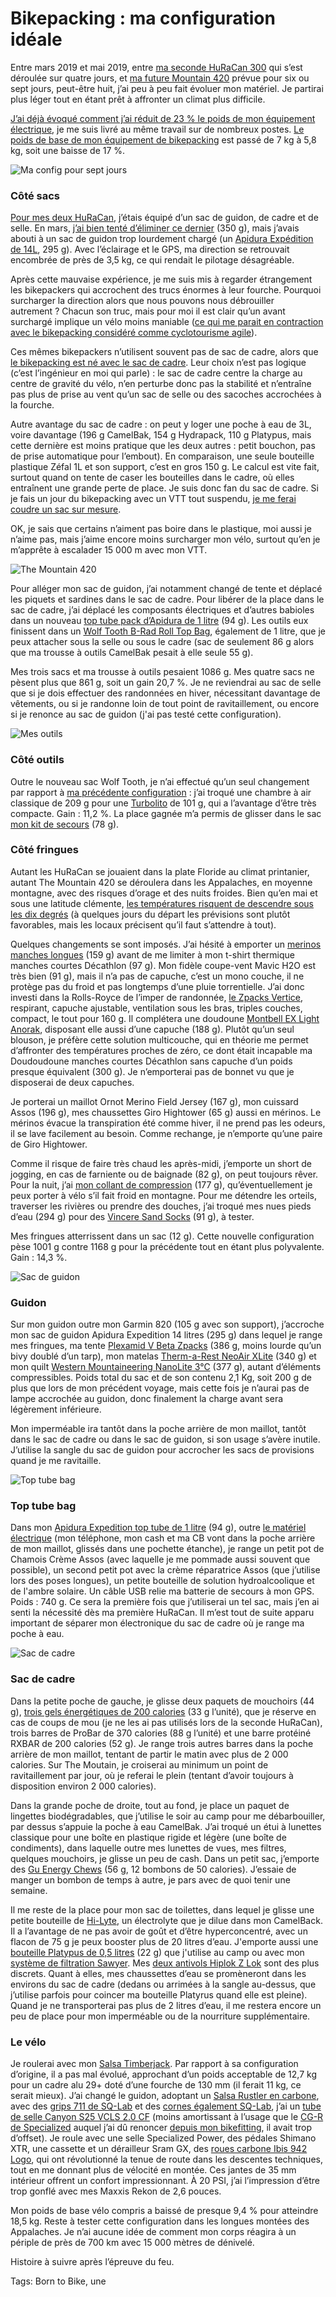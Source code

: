 # Bikepacking : ma configuration idéale

Entre mars 2019 et mai 2019, entre [ma seconde HuRaCan 300](https://tcrouzet.com/2019/03/15/dune-huracan-a-lautre/) qui s’est déroulée sur quatre jours, et [ma future Mountain 420](https://tcrouzet.com/2019/04/08/comment-preparer-un-raid-bikepacking/) prévue pour six ou sept jours, peut-être huit, j’ai peu à peu fait évoluer mon matériel. Je partirai plus léger tout en étant prêt à affronter un climat plus difficile.

[J’ai déjà évoqué comment j’ai réduit de 23 % le poids de mon équipement électrique](#), je me suis livré au même travail sur de nombreux postes. [Le poids de base de mon équipement de bikepacking](https://tcrouzet.com/2019/05/05/le-bikepacking-cest-quoi/) est passé de 7 kg à 5,8 kg, soit une baisse de 17 %.

![Ma config pour sept jours](https://tcrouzet.com/images_tc/2019/05/bikepacking2-600x448.jpg)

### Côté sacs

[Pour mes deux HuRaCan](https://tcrouzet.com/2019/03/07/bikepacking-de-la-theorie-a-la-pratique/), j’étais équipé d’un sac de guidon, de cadre et de selle. En mars, [j’ai bien tenté d’éliminer ce dernier](https://tcrouzet.com/2019/03/07/bikepacking-de-la-theorie-a-la-pratique/) (350 g), mais j’avais abouti à un sac de guidon trop lourdement chargé (un [Apidura Expédition de 14L](https://www.apidura.com/shop/expedition-handlebar-pack/), 295 g). Avec l’éclairage et le GPS, ma direction se retrouvait encombrée de près de 3,5 kg, ce qui rendait le pilotage désagréable.

Après cette mauvaise expérience, je me suis mis à regarder étrangement les bikepackers qui accrochent des trucs énormes à leur fourche. Pourquoi surcharger la direction alors que nous pouvons nous débrouiller autrement ? Chacun son truc, mais pour moi il est clair qu’un avant surchargé implique un vélo moins maniable ([ce qui me parait en contraction avec le bikepacking considéré comme cyclotourisme agile](https://tcrouzet.com/2019/05/05/le-bikepacking-cest-quoi/)).

Ces mêmes bikepackers n’utilisent souvent pas de sac de cadre, alors que [le bikepacking est né avec le sac de cadre](https://tcrouzet.com/2019/04/01/une-breve-histoire-du-bikepacking/). Leur choix n’est pas logique (c’est l’ingénieur en moi qui parle) : le sac de cadre centre la charge au centre de gravité du vélo, n’en perturbe donc pas la stabilité et n’entraîne pas plus de prise au vent qu’un sac de selle ou des sacoches accrochées à la fourche.

Autre avantage du sac de cadre : on peut y loger une poche à eau de 3L, voire davantage (196 g CamelBak, 154 g Hydrapack, 110 g Platypus, mais cette dernière est moins pratique que les deux autres : petit bouchon, pas de prise automatique pour l’embout). En comparaison, une seule bouteille plastique Zéfal 1L et son support, c’est en gros 150 g. Le calcul est vite fait, surtout quand on tente de caser les bouteilles dans le cadre, où elles entraînent une grande perte de place. Je suis donc fan du sac de cadre. Si je fais un jour du bikepacking avec un VTT tout suspendu, [je me ferai coudre un sac sur mesure](https://www.youtube.com/watch?v=oWDRiexLA0I&feature=youtu.be).

OK, je sais que certains n’aiment pas boire dans le plastique, moi aussi je n’aime pas, mais j’aime encore moins surcharger mon vélo, surtout qu’en je m’apprête à escalader 15 000 m avec mon VTT.

![The Mountain 420](https://tcrouzet.com/images_tc/2019/05/huracan-600x294.jpg)

Pour alléger mon sac de guidon, j’ai notamment changé de tente et déplacé les piquets et sardines dans le sac de cadre. Pour libérer de la place dans le sac de cadre, j’ai déplacé les composants électriques et d’autres babioles dans un nouveau [top tube pack d’Apidura de 1 litre](https://www.apidura.com/shop/backcountry-top-tube-pack/) (94 g). Les outils eux finissent dans un [Wolf Tooth B-Rad Roll Top Bag](https://www.wolftoothcomponents.com/collections/b-rad-system/products/b-rad-roll-top-bag), également de 1 litre, que je peux attacher sous la selle ou sous le cadre (sac de seulement 86 g alors que ma trousse à outils CamelBak pesait à elle seule 55 g).

Mes trois sacs et ma trousse à outils pesaient 1086 g. Mes quatre sacs ne pèsent plus que 861 g, soit un gain 20,7 %. Je ne reviendrai au sac de selle que si je dois effectuer des randonnées en hiver, nécessitant davantage de vêtements, ou si je randonne loin de tout point de ravitaillement, ou encore si je renonce au sac de guidon (j'ai pas testé cette configuration).

![Mes outils](https://tcrouzet.com/images_tc/2019/05/P1090743-600x450.jpg)

### Côté outils

Outre le nouveau sac Wolf Tooth, je n’ai effectué qu’un seul changement par rapport à [ma précédente configuration](https://tcrouzet.com/2019/03/07/bikepacking-de-la-theorie-a-la-pratique/) : j’ai troqué une chambre à air classique de 209 g pour une [Turbolito](https://www.tubolito.com/en/product/tubo-mtb/) de 101 g, qui a l’avantage d’être très compacte. Gain : 11,2 %. La place gagnée m’a permis de glisser dans le sac [mon kit de secours](https://www.amazon.com/Kit-Lightweight-Convenient-Emergency-Waterproof/dp/B00DV4H45Q/) (78 g).

### Côté fringues

Autant les HuRaCan se jouaient dans la plate Floride au climat printanier, autant The Mountain 420 se déroulera dans les Appalaches, en moyenne montagne, avec des risques d’orage et des nuits froides. Bien qu’en mai et sous une latitude clémente, [les températures risquent de descendre sous les dix degrés](https://www.accuweather.com/en/us/blue-ridge-ga/30513/month/332417?monyr=5/01/2019) (à quelques jours du départ les prévisions sont plutôt favorables, mais les locaux précisent qu’il faut s’attendre à tout).

Quelques changements se sont imposés. J’ai hésité à emporter un [merinos manches longues](https://www.ramblersway.com/mens/rambouillet-merino-wool/wool-crew-neck-tee-long-sleeve) (159 g) avant de me limiter à mon t-shirt thermique manches courtes Décathlon (97 g). Mon fidèle coupe-vent Mavic H2O est très bien (91 g), mais il n’a pas de capuche, c’est un mono couche, il ne protège pas du froid et pas longtemps d’une pluie torrentielle. J’ai donc investi dans la Rolls-Royce de l’imper de randonnée, [le Zpacks Vertice](https://zpacks.com/products/vertice-rain-jacket), respirant, capuche ajustable, ventilation sous les bras, triples couches, compact, le tout pour 160 g. Il complétera une doudoune [Montbell EX Light Anorak](https://www.montbell.us/products/disp.php?cat_id=25010&p_id=2301211&gen_cd=1), disposant elle aussi d’une capuche (188 g). Plutôt qu’un seul blouson, je préfère cette solution multicouche, qui en théorie me permet d’affronter des températures proches de zéro, ce dont était incapable ma Doudoudoune manches courtes Décathlon sans capuche d’un poids presque équivalent (300 g). Je n’emporterai pas de bonnet vu que je disposerai de deux capuches.

Je porterai un maillot Ornot Merino Field Jersey (167 g), mon cuissard Assos (196 g), mes chaussettes Giro Hightower (65 g) aussi en mérinos. Le mérinos évacue la transpiration été comme hiver, il ne prend pas les odeurs, il se lave facilement au besoin. Comme rechange, je n’emporte qu’une paire de Giro Hightower.

Comme il risque de faire très chaud les après-midi, j’emporte un short de jogging, en cas de farniente ou de baignade (82 g), on peut toujours rêver. Pour la nuit, j’ai [mon collant de compression](https://www.2xu.com/us/p/refresh-recovery-compression-tights/MA4419b.html?dwvar_MA4419b_color=BLACK_NERO#start=1) (177 g), qu’éventuellement je peux porter à vélo s’il fait froid en montagne. Pour me détendre les orteils, traverser les rivières ou prendre des douches, j’ai troqué mes nues pieds d’eau (294 g) pour des [Vincere Sand Socks](https://sandsocks.net/sand-socks/) (91 g), à tester.

Mes fringues atterrissent dans un sac (12 g). Cette nouvelle configuration pèse 1001 g contre 1168 g pour la précédente tout en étant plus polyvalente. Gain : 14,3 %.

![Sac de guidon](https://tcrouzet.com/images_tc/2019/05/P1090752-600x450.jpg)

### Guidon

Sur mon guidon outre mon Garmin 820 (105 g avec son support), j’accroche mon sac de guidon Apidura Expedition 14 litres (295 g) dans lequel je range mes fringues, ma tente [Plexamid V Beta Zpacks](https://zpacks.com/products/plexamid-v-beta-tent) (386 g, moins lourde qu’un bivy doublé d’un tarp), mon matelas [Therm-a-Rest NeoAir XLite](https://www.thermarest.com/mattresses/neoair-xlite) (340 g) et mon quilt [Western Mountaineering NanoLite 3°C](http://www.westernmountaineering.com/sleeping-bags/extremelite-series/nanolite-top-quilt/) (377 g), autant d’éléments compressibles. Poids total du sac et de son contenu 2,1 Kg, soit 200 g de plus que lors de mon précédent voyage, mais cette fois je n’aurai pas de lampe accrochée au guidon, donc finalement la charge avant sera légèrement inférieure.

Mon imperméable ira tantôt dans la poche arrière de mon maillot, tantôt dans le sac de cadre ou dans le sac de guidon, si son usage s’avère inutile. J’utilise la sangle du sac de guidon pour accrocher les sacs de provisions quand je me ravitaille.

![Top tube bag](https://tcrouzet.com/images_tc/2019/05/P1090747-600x450.jpg)

### Top tube bag

Dans mon [Apidura Expedition top tube de 1 litre](https://www.apidura.com/shop/expedition-top-tube-pack/) (94 g), outre [le matériel électrique](https://tcrouzet.com/2019/04/22/bikepacking-optimisation-electrique/) (mon téléphone, mon cash et ma CB vont dans la poche arrière de mon maillot, glissés dans une pochette étanche), je range un petit pot de Chamois Crème Assos (avec laquelle je me pommade aussi souvent que possible), un second petit pot avec la crème réparatrice Assos (que j’utilise lors des poses longues), un petite bouteille de solution hydroalcoolique et de l'ambre solaire. Un câble USB relie ma batterie de secours à mon GPS. Poids : 740 g. Ce sera la première fois que j’utiliserai un tel sac, mais j’en ai senti la nécessité dès ma première HuRaCan. Il m’est tout de suite apparu important de séparer mon électronique du sac de cadre où je range ma poche à eau.

![Sac de cadre](https://tcrouzet.com/images_tc/2019/05/P1090750-600x450.jpg)

### Sac de cadre

Dans la petite poche de gauche, je glisse deux paquets de mouchoirs (44 g), [trois gels énergétiques de 200 calories](https://shop.guenergy.com/collections/energy/products/energy-gel?variant=8445089677363) (33 g l’unité), que je réserve en cas de coups de mou (je ne les ai pas utilisés lors de la seconde HuRaCan), trois barres de ProBar de 370 calories (88 g l’unité) et une barre protéiné RXBAR de 200 calories (52 g). Je range trois autres barres dans la poche arrière de mon maillot, tentant de partir le matin avec plus de 2 000 calories. Sur The Moutain, je croiserai au minimum un point de ravitaillement par jour, où je referai le plein (tentant d’avoir toujours à disposition environ 2 000 calories).

Dans la grande poche de droite, tout au fond, je place un paquet de lingettes biodégradables, que j’utilise le soir au camp pour me débarbouiller, par dessus s’appuie la poche à eau CamelBak. J’ai troqué un étui à lunettes classique pour une boîte en plastique rigide et légère (une boîte de condiments), dans laquelle outre mes lunettes de vues, mes filtres, quelques mouchoirs, je glisse un peu de cash. Dans un petit sac, j’emporte des [Gu Energy Chews](https://guenergy.com/form/chews/) (56 g, 12 bombons de 50 calories). J’essaie de manger un bombon de temps à autre, je pars avec de quoi tenir une semaine.

Il me reste de la place pour mon sac de toilettes, dans lequel je glisse une petite bouteille de [Hi-Lyte](https://hi-lyte.com/products/hi-lyte-electrolyte-concentrate-regular?gclid=CjwKCAjwq-TmBRBdEiwAaO1en3Ts-fT4kEoQIahSeyHx5FDj1ZrFWq5Qa4-fPytecPMHKpOelHDTVxoCf7MQAvD_BwE), un électrolyte que je dilue dans mon CamelBack. Il a l’avantage de ne pas avoir de goût et d’être hyperconcentré, avec un flacon de 75 g je peux booster plus de 20 litres d’eau. J'emporte aussi une [bouteille Platypus de 0,5 litres](https://www.platy.com/bottles-storage/softbottle) (22 g) que j'utilise au camp ou avec mon [système de filtration Sawyer](https://sawyer.com/water-filtration/à). Mes [deux antivols Hiplok Z Lok](https://www.hiplok.com/z-lok-zip-tie/) sont des plus discrets. Quant à elles, mes chaussettes d’eau se promèneront dans les environs du sac de cadre (dedans ou arrimées à la sangle au-dessus, que j’utilise parfois pour coincer ma bouteille Platyrus quand elle est pleine). Quand je ne transporterai pas plus de 2 litres d’eau, il me restera encore un peu de place pour mon imperméable ou de la nourriture supplémentaire.

### Le vélo

Je roulerai avec mon [Salsa Timberjack](https://salsacycles.com/bikes/timberjack/2019_timberjack_nx_eagle_29). Par rapport à sa configuration d’origine, il a pas mal évolué, approchant d’un poids acceptable de 12,7 kg pour un cadre alu 29+ doté d’une fourche de 130 mm (il ferait 11 kg, ce serait mieux). J’ai changé le guidon, adoptant un [Salsa Rustler en carbone](https://salsacycles.com/components/category/mountain_handlebars/rustler_carbon), avec des [grips 711 de SQ-Lab](https://sqlab-usa.com/collections/grips) et des [cornes également SQ-Lab](https://sqlab-usa.com/products/inner-position-comfort-innerbarends), j’ai un [tube de selle Canyon S25 VCLS 2.0 CF](https://www.canyon.com/en-ro/gear/components/posts-and-clamps/seatposts/canyon-s25-vcls-2.0-cf-seatpost/148289.html) (moins amortissant à l’usage que le [CG-R de Specialized](https://www.specialized.com/us/en/cg-r-carbon-seatpost/p/156334?color=229919-156334&gclid=CjwKCAiA1ZDiBRAXEiwAIWyNC7WpDIuzf7gSyhtH9INF_fRVPgfV4YQx0uxsA621DdmRevkPn6gymhoCb4cQAvD_BwE) auquel j’ai dû renoncer [depuis mon bikefitting](https://tcrouzet.com/2019/04/19/etude-posturale-payer-ou-non/), il avait trop d’offset). Je roule avec une selle Specialized Power, des pédales Shimano XTR, une cassette et un dérailleur Sram GX, des [roues carbone Ibis 942 Logo](https://www.ibiscycles.com/wheels/), qui ont révolutionné la tenue de route dans les descentes techniques, tout en me donnant plus de vélocité en montée. Ces jantes de 35 mm intérieur offrent un confort impressionnant. À 20 PSI, j’ai l’impression d’être trop gonflé avec mes Maxxis Rekon de 2,6 pouces.

Mon poids de base vélo compris a baissé de presque 9,4 % pour atteindre 18,5 kg. Reste à tester cette configuration dans les longues montées des Appalaches. Je n’ai aucune idée de comment mon corps réagira à un périple de près de 700 km avec 15 000 mètres de dénivelé.

Histoire à suivre après l’épreuve du feu.

Tags: Born to Bike, une